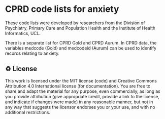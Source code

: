 # CPRD code lists for anxiety

These code lists were developed by researchers from the Division of Psychiatry, Primary Care and Population Health and the Institute of Health Informatics, UCL.

There is a separate list for CPRD Gold and CPRD Aurum. In CPRD data, the variables medcode (Gold) and medcodeid (Aurum) can be used to identify records relating to anxiety.


♻️ License
---

This work is licensed under the MIT license (code) and Creative Commons Attribution 4.0 International license (for documentation).
You are free to share and adapt the material for any purpose, even commercially,
as long as you provide attribution (give appropriate credit, provide a link to the license,
and indicate if changes were made) in any reasonable manner, but not in any way that suggests the
licensor endorses you or your use, and with no additional restrictions.
